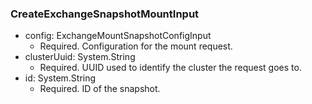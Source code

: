 ### CreateExchangeSnapshotMountInput


- config: ExchangeMountSnapshotConfigInput
  - Required. Configuration for the mount request.
- clusterUuid: System.String
  - Required. UUID used to identify the cluster the request goes to.
- id: System.String
  - Required. ID of the snapshot.
